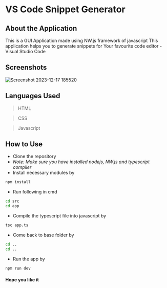# VS Code Snippet Generator

## About the Application

This is a GUI Application made using NW.js framework of 
javascript 
This application helps you to generate snippets for Your favourite code editor - Visual Studio Code

## Screenshots
![Screenshot 2023-12-17 185520](https://github.com/Sagnik-Dey/text_to_handwriting/assets/85222136/e9b243a2-89db-4c33-a90f-3a1d203861ff)

## Languages Used
> HTML 

> CSS

> Javascript

## How to Use
* Clone the repository
* *Note: Make sure you have installed nodejs, NW.js and typescript compiler*
* Install necessary modules by 
```bash
npm install
```
* Run following in cmd
```bash
cd src
cd app
```
* Compile the typescript file into javascript by
```bash
tsc app.ts
```
* Come back to base folder by
```bash
cd ..
cd ..
```
* Run the app by
```bash
npm run dev
```

#### Hope you like it